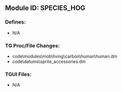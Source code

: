 ## Module ID: SPECIES_HOG


### Defines:

- N/A

### TG Proc/File Changes:

- code\modules\mob\living\carbon\human\human.dm
- code\datums\sprite_accessories.dm

### TGUI Files:

- N/A
